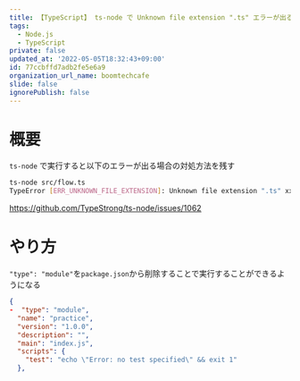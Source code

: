 ```yaml
---
title: 【TypeScript】 ts-node で Unknown file extension ".ts" エラーが出るとき
tags:
  - Node.js
  - TypeScript
private: false
updated_at: '2022-05-05T18:32:43+09:00'
id: 77ccbffd7adb2fe5e6a9
organization_url_name: boomtechcafe
slide: false
ignorePublish: false
---
```

# 概要

`ts-node` で実行すると以下のエラーが出る場合の対処方法を残す

```bash
ts-node src/flow.ts                                                                           1 ✘  18:13:01  
TypeError [ERR_UNKNOWN_FILE_EXTENSION]: Unknown file extension ".ts" xxxx
```

https://github.com/TypeStrong/ts-node/issues/1062

# やり方

`"type": "module"`を`package.json`から削除することで実行することができるようになる

```diff_json:package.json
{
-  "type": "module",
  "name": "practice",
  "version": "1.0.0",
  "description": "",
  "main": "index.js",
  "scripts": {
    "test": "echo \"Error: no test specified\" && exit 1"
  },
```
